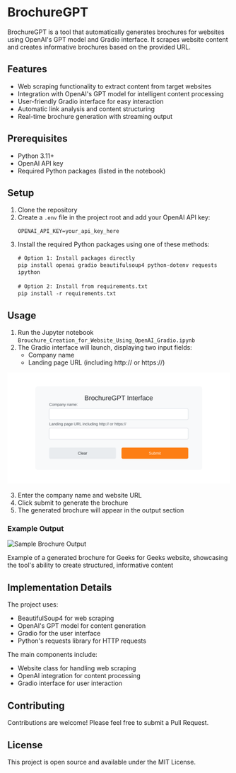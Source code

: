 # BrochureGPT

BrochureGPT is a tool that automatically generates brochures for websites using OpenAI's GPT model and Gradio interface. It scrapes website content and creates informative brochures based on the provided URL.

## Features

- Web scraping functionality to extract content from target websites
- Integration with OpenAI's GPT model for intelligent content processing
- User-friendly Gradio interface for easy interaction
- Automatic link analysis and content structuring
- Real-time brochure generation with streaming output

## Prerequisites

- Python 3.11+
- OpenAI API key
- Required Python packages (listed in the notebook)

## Setup

1. Clone the repository
2. Create a `.env` file in the project root and add your OpenAI API key:
   ```
   OPENAI_API_KEY=your_api_key_here
   ```
3. Install the required Python packages using one of these methods:
   ```
   # Option 1: Install packages directly
   pip install openai gradio beautifulsoup4 python-dotenv requests ipython

   # Option 2: Install from requirements.txt
   pip install -r requirements.txt
   ```

## Usage

1. Run the Jupyter notebook `Brouchure_Creation_for_Website_Using_OpenAI_Gradio.ipynb`
2. The Gradio interface will launch, displaying two input fields:
   - Company name
   - Landing page URL (including http:// or https://)

![Gradio Interface](gradio_interface.svg)

3. Enter the company name and website URL
4. Click submit to generate the brochure
5. The generated brochure will appear in the output section

### Example Output

![Sample Brochure Output](sample_output.png)

Example of a generated brochure for Geeks for Geeks website, showcasing the tool's ability to create structured, informative content

## Implementation Details

The project uses:
- BeautifulSoup4 for web scraping
- OpenAI's GPT model for content generation
- Gradio for the user interface
- Python's requests library for HTTP requests

The main components include:
- Website class for handling web scraping
- OpenAI integration for content processing
- Gradio interface for user interaction

## Contributing

Contributions are welcome! Please feel free to submit a Pull Request.

## License

This project is open source and available under the MIT License.